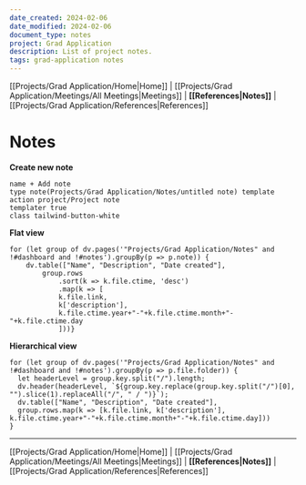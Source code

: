 ```yaml
---
date_created: 2024-02-06
date_modified: 2024-02-06
document_type: notes
project: Grad Application
description: List of project notes.
tags: grad-application notes
---
```

[[Projects/Grad Application/Home|Home]] | [[Projects/Grad Application/Meetings/All Meetings|Meetings]] | **[[References|Notes]]** | [[Projects/Grad Application/References|References]]
# Notes
**Create new note**
```button
name + Add note
type note(Projects/Grad Application/Notes/untitled note) template
action project/Project note
templater true
class tailwind-button-white
```
**Flat view**
```dataviewjs
for (let group of dv.pages('"Projects/Grad Application/Notes" and !#dashboard and !#notes').groupBy(p => p.note)) {
	dv.table(["Name", "Description", "Date created"], 
		group.rows 
			.sort(k => k.file.ctime, 'desc')
			.map(k => [
			k.file.link, 
			k['description'],
			k.file.ctime.year+"-"+k.file.ctime.month+"-"+k.file.ctime.day
			]))}
```


**Hierarchical view**
```dataviewjs
for (let group of dv.pages('"Projects/Grad Application/Notes" and !#dashboard and !#notes').groupBy(p => p.file.folder)) {
  let headerLevel = group.key.split("/").length;
  dv.header(headerLevel, `${group.key.replace(group.key.split("/")[0], "").slice(1).replaceAll("/", " / ")}`);  
  dv.table(["Name", "Description", "Date created"],
  group.rows.map(k => [k.file.link, k['description'], k.file.ctime.year+"-"+k.file.ctime.month+"-"+k.file.ctime.day]))
}
```

---
[[Projects/Grad Application/Home|Home]] | [[Projects/Grad Application/Meetings/All Meetings|Meetings]] | **[[References|Notes]]** | [[Projects/Grad Application/References|References]]